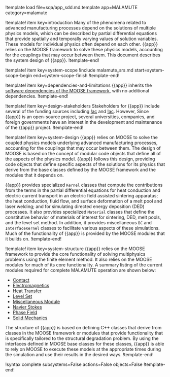 !template load file=sqa/app_sdd.md.template app=MALAMUTE category=malamute

!template! item key=introduction
Many of the phenomena related to advanced manufacturing processes depend on the solutions of multiple
physics models, which can be described by partial differential equations that provide spatially and
temporally varying values of solution variables. These models for individual physics often depend on
each other. {{app}} relies on the MOOSE framework to solve these physics models, accounting for the
couplings that may occur between them. This document describes the system design of {{app}}.
!template-end!

!template! item key=system-scope
!include malamute_srs.md start=system-scope-begin end=system-scope-finish
!template-end!

!template! item key=dependencies-and-limitations
{{app}} inherits the [software dependencies of the MOOSE framework](framework_sdd.md#dependencies-and-limitations),
with no additional dependencies.
!template-end!

!template! item key=design-stakeholders
Stakeholders for {{app}} include several of the funding sources including [!ac](DOE) and [!ac](INL).
However, Since {{app}} is an open-source project, several universities, companies, and foreign governments
have an interest in the development and maintenance of the {{app}} project.
!template-end!

!template! item key=system-design
{{app}} relies on MOOSE to solve the coupled physics models underlying advanced manufacturing processes,
accounting for the couplings that may occur between them. The design of MOOSE is based on the concept
of modular code objects that define all of the aspects of the physics model. {{app}} follows this design,
providing code objects that define specific aspects of the solutions for its physics that derive from
the base classes defined by the MOOSE framework and the modules that it depends on.

{{app}} provides specialized `Kernel` classes that compute the contributions from the terms in the
partial differential equations for heat conduction and electric current transport in an electric field
assisted sintering apparatus; the heat conduction, fluid flow, and surface deformation of a melt pool
and laser welding; and for simulating directed energy deposition (DED) processes. It also provides
specialized `Material` classes that define the constitutive behavior of materials of interest for
sintering, DED, melt pools, and the level set method. In addition, it provides miscellaneous `BC` and
`InterfaceKernel` classes to facilitate various aspects of these simulations. Much of the functionality
of {{app}} is provided by the MOOSE modules that it builds on.
!template-end!

!template! item key=system-structure
{{app}} relies on the MOOSE framework to provide the core functionality of solving multiphysics problems
using the finite element method. It also relies on the MOOSE modules for much of its core functionality.
A summary listing of the current modules required for complete MALAMUTE operation are shown below:

- [Contact](contact/index.md)
- [Electromagnetics](electromagnetics/index.md)
- [Heat Transfer](heat_transfer/index.md)
- [Level Set](level_set/index.md)
- [Miscellaneous Module](misc/index.md)
- [Navier Stokes](navier_stokes/index.md)
- [Phase Field](phase_field/index.md)
- [Solid Mechanics](solid_mechanics/index.md)

The structure of {{app}} is based on defining C++ classes that derive from classes in the MOOSE framework
or modules that provide functionality that is specifically tailored to the structural degradation
problem. By using the interfaces defined in MOOSE base classes for these classes, {{app}} is able to
rely on MOOSE to execute these models at the appropriate times during the simulation and use their
results in the desired ways.
!template-end!

!syntax complete subsystems=False actions=False objects=False
!template-end!
